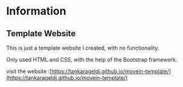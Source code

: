 # Information

## Template Website

This is just a template website I created, with no functionality.

Only used HTML and CSS, with the help of the Bootstrap framework.

visit the website :[https://tankarageldi.github.io/movein-template/](https://tankarageldi.github.io/movein-template/)
